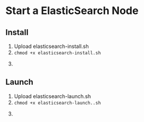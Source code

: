 # Start a ElasticSearch Node

## Install
1. Upload elasticsearch-install.sh
2. ```chmod +x elasticsearch-install.sh```
3. ```./elasticsearch-install.sh

## Launch
1. Upload elasticsearch-launch.sh
2. ```chmod +x elasticsearch-launch..sh```
3. ```./elasticsearch-launch.sh

